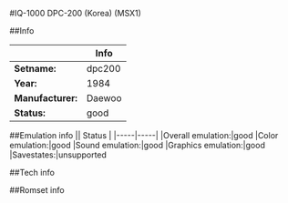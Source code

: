 #IQ-1000 DPC-200 (Korea) (MSX1)

##Info

||Info|
|-----|-----|
|**Setname:**|dpc200
|**Year:**|1984
|**Manufacturer:**|Daewoo
|**Status:**|good

##Emulation info
|| Status |
|-----|-----|
|Overall emulation:|good
|Color emulation:|good
|Sound emulation:|good
|Graphics emulation:|good
|Savestates:|unsupported

##Tech info

##Romset info

<!--- START OF EDITED COMMENT DO NOT TOUCH TEXT ABOVE-->
